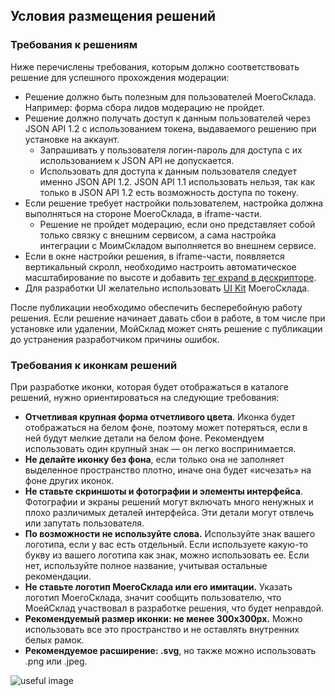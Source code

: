 ## Условия размещения решений

### Требования к решениям

Ниже перечислены требования, которым должно соответствовать решение для успешного прохождения модерации:

+ Решение должно быть полезным для пользователей МоегоСклада. Например: форма сбора лидов модерацию не пройдет.
+ Решение должно получать доступ к данным пользователей через JSON API 1.2 с использованием токена, выдаваемого решению при установке на аккаунт.
    + Запрашивать у пользователя логин-пароль для доступа с их использованием к JSON API не допускается.
    + Использовать для доступа к данным пользователя следует именно JSON API 1.2. JSON API 1.1 использовать нельзя, так как только в JSON API 1.2 есть возможность доступа по токену.
+ Если решение требует настройки пользователем, настройка должна выполняться на стороне МоегоСклада, в iframe-части.
    + Решение не пройдет модерацию, если оно представляет собой только связку с внешним сервисом, а сама настройка интеграции с МоимСкладом выполняется во внешнем сервисе.
+ Если в окне настройки решения, в iframe-части, появляется вертикальный скролл, необходимо настроить автоматическое масштабирование по высоте и добавить [тег expand в дескрипторе](#blok-iframe). 
+ Для разработки UI желательно использовать [UI Kit](https://github.com/moysklad/html-marketplace-1.0-uikit) МоегоСклада. 

После публикации необходимо обеспечить бесперебойную работу решения. Если решение начинает давать сбои в работе, в том числе при установке или удалении, МойСклад может снять решение с публикации до устранения разработчиком причины ошибок.

### Требования к иконкам решений

При разработке иконки, которая будет отображаться в каталоге решений, нужно ориентироваться на следующие требования:

- **Отчетливая крупная форма отчетливого цвета**. Иконка будет отображаться на белом фоне, поэтому может потеряться, если в ней будут мелкие детали на белом фоне. Рекомендуем использовать один крупный знак — он легко воспринимается.
- **Не делайте иконку без фона**, если только она не заполняет выделенное пространство плотно, иначе она будет «исчезать» 
на фоне других иконок. 
- **Не ставьте скриншоты и фотографии и элементы интерфейса**. Фотографии и экраны решений могут включать много ненужных и плохо различимых деталей интерфейса. Эти детали могут отвлечь или запутать пользователя.
- **По возможности не используйте слова.** Используйте знак вашего логотипа, если у вас есть отдельный. Если используете 
какую-то букву из вашего логотипа как знак, можно использовать ее. Если нет, используйте полное название, учитывая остальные рекомендации.
- **Не ставьте логотип МоегоСклада или его имитации.** Указать логотип МоегоСклада, значит сообщить пользователю, что МоейСклад участвовал в разработке решения, что будет неправдой.
- **Рекомендуемый размер иконки: не менее 300x300px.** Можно использовать все это пространство и не оставлять внутренних белых рамок.
-  **Рекомендуемое расширение: .svg**, но также можно использовать .png или .jpeg.

![useful image](logo_instruction.png)
